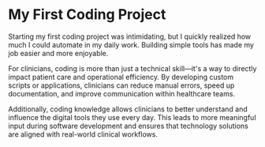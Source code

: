 # My First Coding Project

Starting my first coding project was intimidating, but I quickly realized how much I could automate in my daily work. Building simple tools has made my job easier and more enjoyable.

For clinicians, coding is more than just a technical skill—it's a way to directly impact patient care and operational efficiency. By developing custom scripts or applications, clinicians can reduce manual errors, speed up documentation, and improve communication within healthcare teams.

Additionally, coding knowledge allows clinicians to better understand and influence the digital tools they use every day. This leads to more meaningful input during software development and ensures that technology solutions are aligned with real-world clinical workflows. 